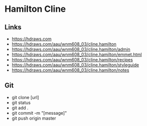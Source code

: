 # Hamilton Cline

## Links

- https://hdraws.com
- https://hdraws.com/aau/wnm608_03/cline.hamilton
- https://hdraws.com/aau/wnm608_03/cline.hamilton/admin
- https://hdraws.com/aau/wnm608_03/cline.hamilton/emmet.html
- https://hdraws.com/aau/wnm608_03/cline.hamilton/recipes
- https://hdraws.com/aau/wnm608_03/cline.hamilton/styleguide
- https://hdraws.com/aau/wnm608_03/cline.hamilton/notes

## Git

- git clone [url]
- git status
- git add .
- git commit -m "[message]"
- git push origin master
